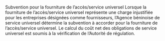 Subvention pour la fourniture de l’accès/service universel
Lorsque la fourniture de l’accès/service universel représente une charge injustifiée pour les entreprises désignées comme fournisseurs, l’Agence béninoise de service universel détermine la subvention à accorder pour la fourniture de l’accès/service universel.
Le calcul du coût net des obligations de service universel est soumis à la vérification de l’Autorité de régulation.